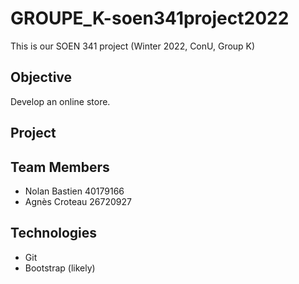# GROUPE_K-soen341project2022

This is our SOEN 341 project (Winter 2022, ConU, Group K)

## Objective

Develop an online store.

## Project

## Team Members

* Nolan Bastien 40179166
* Agnès Croteau 26720927

## Technologies

* Git
* Bootstrap (likely)
